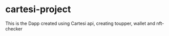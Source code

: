 # cartesi-project
This is the Dapp created using Cartesi api, creating toupper, wallet and nft-checker

